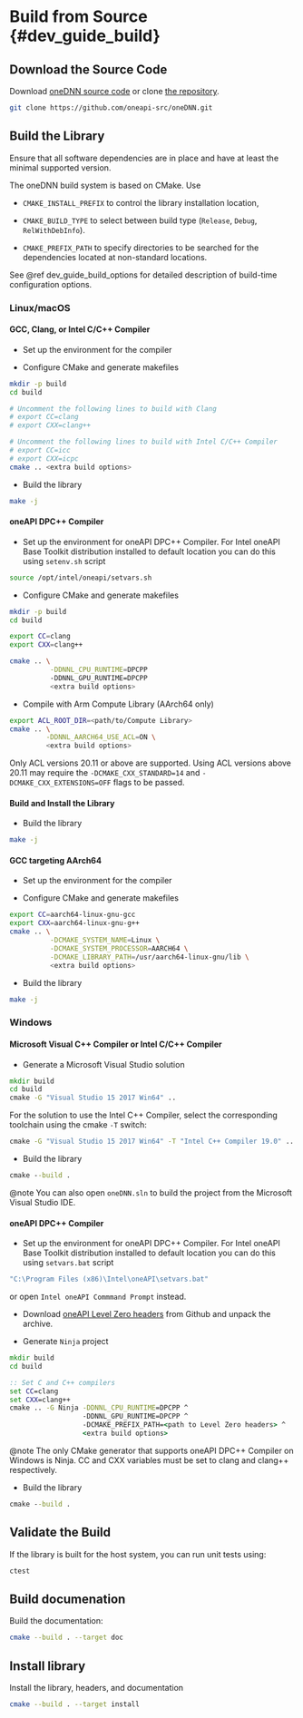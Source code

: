Build from Source {#dev_guide_build}
====================================

## Download the Source Code

Download [oneDNN source code](https://github.com/oneapi-src/oneDNN/archive/master.zip)
or clone [the repository](https://github.com/oneapi-src/oneDNN.git).

~~~sh
git clone https://github.com/oneapi-src/oneDNN.git
~~~

## Build the Library

Ensure that all software dependencies are in place and have at least the
minimal supported version.

The oneDNN build system is based on CMake. Use

- `CMAKE_INSTALL_PREFIX` to control the library installation location,

- `CMAKE_BUILD_TYPE` to select between build type (`Release`, `Debug`,
  `RelWithDebInfo`).

- `CMAKE_PREFIX_PATH` to specify directories to be searched for the
  dependencies located at non-standard locations.

See @ref dev_guide_build_options for detailed description of build-time
configuration options.

### Linux/macOS

#### GCC, Clang, or Intel C/C++ Compiler

- Set up the environment for the compiler

- Configure CMake and generate makefiles
~~~sh
mkdir -p build
cd build

# Uncomment the following lines to build with Clang
# export CC=clang
# export CXX=clang++

# Uncomment the following lines to build with Intel C/C++ Compiler
# export CC=icc
# export CXX=icpc
cmake .. <extra build options>
~~~

- Build the library
~~~sh
make -j
~~~

#### oneAPI DPC++ Compiler

- Set up the environment for oneAPI DPC++ Compiler. For 
Intel oneAPI Base Toolkit distribution installed to default location you can do
this using `setenv.sh` script
~~~sh
source /opt/intel/oneapi/setvars.sh
~~~

- Configure CMake and generate makefiles
~~~sh
mkdir -p build
cd build

export CC=clang
export CXX=clang++

cmake .. \
          -DDNNL_CPU_RUNTIME=DPCPP
          -DDNNL_GPU_RUNTIME=DPCPP
          <extra build options>
~~~

- Compile with Arm Compute Library (AArch64 only)

~~~sh
export ACL_ROOT_DIR=<path/to/Compute Library>
cmake .. \
         -DDNNL_AARCH64_USE_ACL=ON \
         <extra build options>
~~~
Only ACL versions 20.11 or above are supported. Using ACL versions above	
20.11 may require the `-DCMAKE_CXX_STANDARD=14` and `-DCMAKE_CXX_EXTENSIONS=OFF`
flags to be passed.

#### Build and Install the Library

- Build the library
~~~sh
make -j
~~~

#### GCC targeting AArch64

- Set up the environment for the compiler

- Configure CMake and generate makefiles
~~~sh
export CC=aarch64-linux-gnu-gcc
export CXX=aarch64-linux-gnu-g++
cmake .. \
          -DCMAKE_SYSTEM_NAME=Linux \
          -DCMAKE_SYSTEM_PROCESSOR=AARCH64 \
          -DCMAKE_LIBRARY_PATH=/usr/aarch64-linux-gnu/lib \
          <extra build options>
~~~

- Build the library
~~~sh
make -j
~~~

### Windows

#### Microsoft Visual C++ Compiler or Intel C/C++ Compiler

- Generate a Microsoft Visual Studio solution
~~~bat
mkdir build
cd build
cmake -G "Visual Studio 15 2017 Win64" ..
~~~
For the solution to use the Intel C++ Compiler, select the corresponding
toolchain using the cmake `-T` switch:
~~~bat
cmake -G "Visual Studio 15 2017 Win64" -T "Intel C++ Compiler 19.0" ..
~~~

- Build the library
~~~bat
cmake --build .
~~~

@note You can also open `oneDNN.sln` to build the project from the
Microsoft Visual Studio IDE.

#### oneAPI DPC++ Compiler

- Set up the environment for oneAPI DPC++ Compiler. For
Intel oneAPI Base Toolkit distribution installed to default location you can do
this using `setvars.bat` script
~~~bat
"C:\Program Files (x86)\Intel\oneAPI\setvars.bat"
~~~
or open `Intel oneAPI Commmand Prompt` instead.

- Download [oneAPI Level Zero headers](https://github.com/oneapi-src/level-zero/releases/tag/v1.0)
from Github and unpack the archive.

- Generate `Ninja` project
~~~bat
mkdir build
cd build

:: Set C and C++ compilers
set CC=clang
set CXX=clang++
cmake .. -G Ninja -DDNNL_CPU_RUNTIME=DPCPP ^
                  -DDNNL_GPU_RUNTIME=DPCPP ^
                  -DCMAKE_PREFIX_PATH=<path to Level Zero headers> ^
                  <extra build options>
~~~
@note The only CMake generator that supports oneAPI DPC++ Compiler on Windows
is Ninja. CC and CXX variables must be set to clang and clang++ respectively. 

- Build the library
~~~bat
cmake --build .
~~~

## Validate the Build

If the library is built for the host system, you can run unit tests using:
~~~sh
ctest
~~~

## Build documenation

Build the documentation:
~~~sh
cmake --build . --target doc
~~~

## Install library

Install the library, headers, and documentation
~~~sh
cmake --build . --target install
~~~
